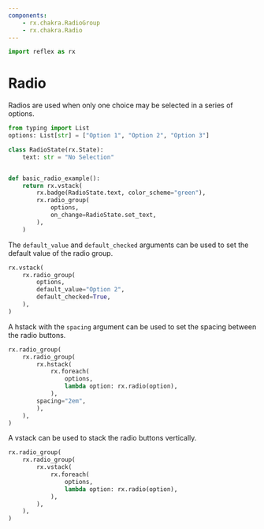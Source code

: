 ```yaml
---
components:
    - rx.chakra.RadioGroup
    - rx.chakra.Radio
---
```


```python exec
import reflex as rx
```

# Radio

Radios are used when only one choice may be selected in a series of options.


```python demo exec
from typing import List
options: List[str] = ["Option 1", "Option 2", "Option 3"]

class RadioState(rx.State):
    text: str = "No Selection"


def basic_radio_example():
    return rx.vstack(
        rx.badge(RadioState.text, color_scheme="green"),
        rx.radio_group(
            options,
            on_change=RadioState.set_text,
        ),
    )
```

The `default_value` and `default_checked` arguments can be used to set the default value of the radio group.

```python demo
rx.vstack(
    rx.radio_group(
        options,
        default_value="Option 2",
        default_checked=True,
    ),
)
```

A hstack with the `spacing` argument can be used to set the spacing between the radio buttons.

```python demo
rx.radio_group(
    rx.radio_group(
        rx.hstack(
            rx.foreach(
                options,
                lambda option: rx.radio(option),
            ),
        spacing="2em",
        ),
    ),
)
```

A vstack can be used to stack the radio buttons vertically.

```python demo
rx.radio_group(
    rx.radio_group(
        rx.vstack(
            rx.foreach(
                options,
                lambda option: rx.radio(option),
            ),
        ),
    ),
)
```